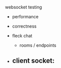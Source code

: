 websocket testing
- performance
- correctness
- fleck chat
  - rooms / endpoints

- client socket:
  - 